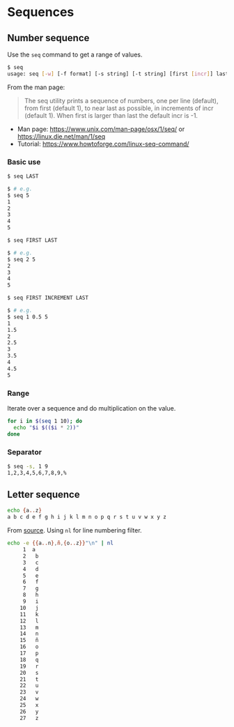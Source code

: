 # Sequences

##  Number sequence

Use the `seq` command to get a range of values.

```sh
$ seq
usage: seq [-w] [-f format] [-s string] [-t string] [first [incr]] last
```

From the man page:

> The seq utility prints a sequence of numbers, one per line (default), from first (default 1), to near last as possible, in increments of incr (default 1).  When first is larger than last the default incr is -1.

- Man page: https://www.unix.com/man-page/osx/1/seq/ or https://linux.die.net/man/1/seq
- Tutorial: https://www.howtoforge.com/linux-seq-command/


### Basic use

```sh
$ seq LAST

$ # e.g.
$ seq 5
1
2
3
4
5
```

```sh
$ seq FIRST LAST

$ # e.g.
$ seq 2 5
2
3
4
5
```

```sh
$ seq FIRST INCREMENT LAST

$ # e.g. 
$ seq 1 0.5 5
1
1.5
2
2.5
3
3.5
4
4.5
5
```

### Range

Iterate over a sequence and do multiplication on the value.

```sh
for i in $(seq 1 10); do 
  echo "$i $(($i * 2))"
done
```

### Separator

```sh
$ seq -s, 1 9
1,2,3,4,5,6,7,8,9,%
```

## Letter sequence

```sh
echo {a..z}
a b c d e f g h i j k l m n o p q r s t u v w x y z
```

From [source](https://stackoverflow.com/questions/7300070/looping-through-alphabets-in-bash). Using `nl` for line numbering filter.

```sh
echo -e {{a..n},ñ,{o..z}}"\n" | nl
     1	a
     2	 b
     3	 c
     4	 d
     5	 e
     6	 f
     7	 g
     8	 h
     9	 i
    10	 j
    11	 k
    12	 l
    13	 m
    14	 n
    15	 ñ
    16	 o
    17	 p
    18	 q
    19	 r
    20	 s
    21	 t
    22	 u
    23	 v
    24	 w
    25	 x
    26	 y
    27	 z
```
